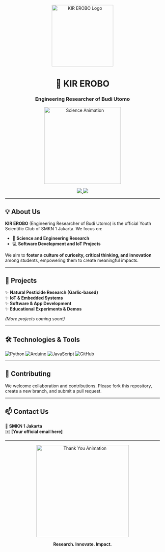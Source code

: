 <p align="center">
  <img src="/public/favicon.jpg.jpg" alt="KIR EROBO Logo" width="200"/>
</p>

<h1 align="center">🔬 KIR EROBO</h1>
<h3 align="center">Engineering Researcher of Budi Utomo</h3>

<p align="center">
  <img src="https://media.giphy.com/media/26BRzozg4TCBXv6QU/giphy.gif" width="250" alt="Science Animation"/>
</p>

<p align="center">
  <a href="https://github.com/kir-erobo">
    <img src="https://img.shields.io/badge/Research-Innovate-9cf?style=for-the-badge&logo=github"/>
  </a>
  <a href="https://github.com/kir-erobo">
    <img src="https://img.shields.io/badge/Impact-Society-brightgreen?style=for-the-badge&logo=github"/>
  </a>
</p>

---

## 💡 About Us

**KIR EROBO** (Engineering Researcher of Budi Utomo) is the official Youth Scientific Club of SMKN 1 Jakarta. We focus on:

- 🔬 **Science and Engineering Research**
- 💻 **Software Development and IoT Projects**

We aim to **foster a culture of curiosity, critical thinking, and innovation** among students, empowering them to create meaningful impacts.

---

## 🚀 Projects

✨ **Natural Pesticide Research (Garlic-based)**  
✨ **IoT & Embedded Systems**  
✨ **Software & App Development**  
✨ **Educational Experiments & Demos**

_(More projects coming soon!)_

---

## 🛠️ Technologies & Tools

![Python](https://img.shields.io/badge/Python-3670A0?style=for-the-badge&logo=python&logoColor=ffdd54)
![Arduino](https://img.shields.io/badge/Arduino-00979D?style=for-the-badge&logo=arduino&logoColor=white)
![JavaScript](https://img.shields.io/badge/JavaScript-F7DF1E?style=for-the-badge&logo=javascript&logoColor=black)
![GitHub](https://img.shields.io/badge/GitHub-181717?style=for-the-badge&logo=github&logoColor=white)

---

## 🤝 Contributing

We welcome collaboration and contributions. Please fork this repository, create a new branch, and submit a pull request.

---

## 📫 Contact Us

📍 **SMKN 1 Jakarta**  
✉️ **[Your official email here]**

---

<p align="center">
  <img src="https://media.giphy.com/media/fAnEC88LccN7a/giphy.gif" width="300" alt="Thank You Animation"/>
</p>

<p align="center">
  <b>Research. Innovate. Impact.</b>
</p>
